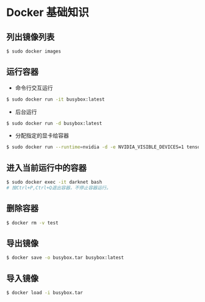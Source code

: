 # Docker 基础知识

## 列出镜像列表
```bash
$ sudo docker images
```

## 运行容器
* 命令行交互运行
```bash
$ sudo docker run -it busybox:latest
```

* 后台运行
```bash
$ sudo docker run -d busybox:latest
```

* 分配指定的显卡给容器
```bash
$ sudo docker run --runtime=nvidia -d -e NVIDIA_VISIBLE_DEVICES=1 tensorflow/tensorflow:latest-gpu-py3
```

## 进入当前运行中的容器
```bash
$ sudo docker exec -it darknet bash
# 按Ctrl+P,Ctrl+Q退出容器，不停止容器运行。
```

## 删除容器
```bash
$ docker rm -v test
```

## 导出镜像
```bash
$ docker save -o busybox.tar busybox:latest
```

## 导入镜像
```bash
$ docker load -i busybox.tar
```
